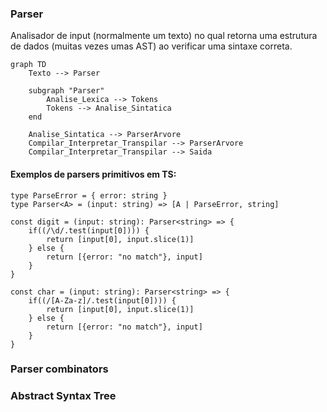 ### Parser

Analisador de input (normalmente um texto) no qual retorna uma estrutura de dados (muitas vezes umas AST) ao verificar uma sintaxe correta.



```mermaid
graph TD
    Texto --> Parser

    subgraph "Parser"
        Analise_Lexica --> Tokens
        Tokens --> Analise_Sintatica
    end

    Analise_Sintatica --> ParserArvore
    Compilar_Interpretar_Transpilar --> ParserArvore
    Compilar_Interpretar_Transpilar --> Saida
```


#### Exemplos de parsers primitivos em TS:

```typescriptobject
type ParseError = { error: string }
type Parser<A> = (input: string) => [A | ParseError, string]

const digit = (input: string): Parser<string> => {
    if((/\d/.test(input[0]))) {
        return [input[0], input.slice(1)]
    } else {
        return [{error: "no match"}, input]
    }
}

const char = (input: string): Parser<string> => {
    if((/[A-Za-z]/.test(input[0]))) {
        return [input[0], input.slice(1)]
    } else {
        return [{error: "no match"}, input]
    }
}

```

### Parser combinators

### Abstract Syntax Tree


```ts
```
